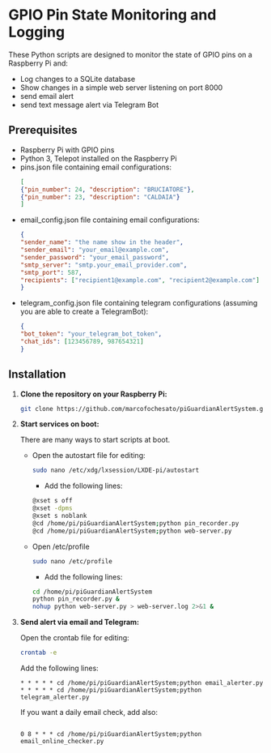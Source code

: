 # GPIO Pin State Monitoring and Logging

These Python scripts are designed to monitor the state of GPIO pins on a Raspberry Pi and:

- Log changes to a SQLite database
- Show changes in a simple web server listening on port 8000
- send email alert
- send text message alert via Telegram Bot

## Prerequisites

- Raspberry Pi with GPIO pins
- Python 3, Telepot installed on the Raspberry Pi
- pins.json file containing email configurations:
    ```json
    [
    {"pin_number": 24, "description": "BRUCIATORE"},
    {"pin_number": 23, "description": "CALDAIA"}
   ]

- email_config.json file containing email configurations:
    ```json
    {
  "sender_name": "the name show in the header",
  "sender_email": "your_email@example.com",
  "sender_password": "your_email_password",
  "smtp_server": "smtp.your_email_provider.com",
  "smtp_port": 587,
  "recipients": ["recipient1@example.com", "recipient2@example.com"]
  }

- telegram_config.json file containing telegram configurations (assuming you are able to create a TelegramBot):
    ```json
    {
  "bot_token": "your_telegram_bot_token",
  "chat_ids": [123456789, 987654321]
  }

## Installation

1. **Clone the repository on your Raspberry Pi:**

    ```bash
    git clone https://github.com/marcofochesato/piGuardianAlertSystem.git
    ```


2. **Start services on boot:**

   There are many ways to start scripts at boot.

    * Open the autostart file for editing:

       ```bash
       sudo nano /etc/xdg/lxsession/LXDE-pi/autostart 
       ```

        - Add the following lines:

       ```bash
       @xset s off
       @xset -dpms
       @xset s noblank
       @cd /home/pi/piGuardianAlertSystem;python pin_recorder.py
       @cd /home/pi/piGuardianAlertSystem;python web-server.py
        ```

    * Open /etc/profile

         ```bash
         sudo nano /etc/profile
         ```

        - Add the following lines:

         ```bash
         cd /home/pi/piGuardianAlertSystem
         python pin_recorder.py &
         nohup python web-server.py > web-server.log 2>&1 &

3. **Send alert via email and Telegram:**

   Open the crontab file for editing:

    ```bash
    crontab -e
   ```

   Add the following lines:

    ```
   * * * * * cd /home/pi/piGuardianAlertSystem;python email_alerter.py
   * * * * * cd /home/pi/piGuardianAlertSystem;python telegram_alerter.py
   
      ```

   If you want a daily email check, add also:

    ```
   
   0 8 * * * cd /home/pi/piGuardianAlertSystem;python email_online_checker.py
